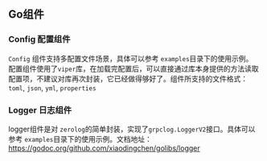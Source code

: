 ## Go组件
### Config 配置组件
`Config` 组件支持多配置文件场景，具体可以参考 `examples`目录下的使用示例。
配置组件使用了`viper`库，在加载完配置后，可以直接通过库本身提供的方法读取配置项，不建议对库再次封装，它已经做得够好了。组件所支持的文件格式：`toml`, `json`, `yml`, `properties`

### Logger 日志组件
logger组件是对 `zerolog`的简单封装，实现了`grpclog.LoggerV2`接口。具体可以参考 `examples`目录下的使用示例。文档地址：https://godoc.org/github.com/xiaodingchen/golibs/logger

